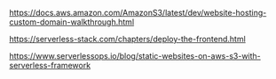 https://docs.aws.amazon.com/AmazonS3/latest/dev/website-hosting-custom-domain-walkthrough.html


https://serverless-stack.com/chapters/deploy-the-frontend.html


https://www.serverlessops.io/blog/static-websites-on-aws-s3-with-serverless-framework
